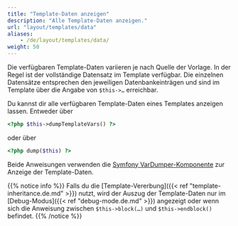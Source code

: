 ```yaml
---
title: "Template-Daten anzeigen"
description: "Alle Template-Daten anzeigen."
url: "layout/templates/data"
aliases:
    - /de/layout/templates/data/
weight: 50
---
```


Die verfügbaren Template-Daten variieren je nach Quelle der Vorlage. In der Regel ist der vollständige 
Datensatz im Template verfügbar. Die einzelnen Datensätze entsprechen den jeweiligen Datenbankeinträgen und 
sind im Template über die Angabe von `$this->…` erreichbar. 

Du kannst dir alle verfügbaren Template-Daten eines Templates anzeigen lassen. Entweder über 

```php
<?php $this->dumpTemplateVars() ?>
```

oder über 

```php
<?php dump($this) ?>
```

Beide Anweisungen verwenden die [Symfony VarDumper-Komponente](https://symfony.com/doc/current/components/var_dumper.html) 
zur Anzeige der Template-Daten.

{{% notice info %}}
Falls du die [Template-Vererbung]({{< ref "template-inheritance.de.md" >}}) nutzt, wird der Auszug der Template-Daten nur im 
[Debug-Modus]({{< ref "debug-mode.de.md" >}}) angezeigt oder wenn sich die Anweisung zwischen `$this->block(…)` und `$this->endblock()` befindet.
{{% /notice %}}
